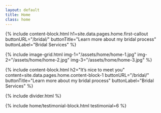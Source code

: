 ```yaml
---
layout: default
title: Home
class: home
---
```


{%
include content-block.html
h1=site.data.pages.home.first-callout
buttonURL="/bridal/"
buttonTitle="Learn more about my bridal process"
buttonLabel="Bridal Services"
%}

{%
include
image-grid.html
img-1="/assets/home/home-1.jpg"
img-2="/assets/home/home-2.jpg"
img-3="/assets/home/home-3.jpg"
%}

{%
include content-block.html
h2="It’s nice to meet you"
content=site.data.pages.home.content-block-1
buttonURL="/bridal/"
buttonTitle="Learn more about my bridal process"
buttonLabel="Bridal Services"
%}

{% include divider.html %}

{% include home/testimonial-block.html testimonial=6 %}
